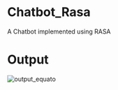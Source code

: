 # Chatbot_Rasa
A Chatbot implemented using RASA 

# Output
![output_equato](https://user-images.githubusercontent.com/113231945/221842187-0b8e38f1-c9df-4677-900a-ab0e3d501766.png)

